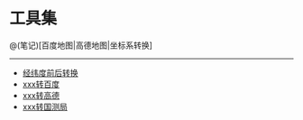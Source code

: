 工具集
====================

@(笔记)[百度地图|高德地图|坐标系转换]

-------------------


- [经纬度前后转换](https://lhywell.github.io/map/example/tansformer.html)
- [xxx转百度](https://lhywell.github.io/map/example/index_baidu.html)
- [xxx转高德](https://lhywell.github.io/map/example/index_gaode.html)
- [xxx转国测局](https://lhywell.github.io/map/example/index_gcj.html)
